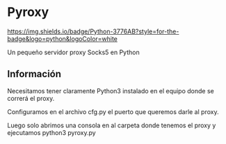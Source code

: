 # Pyroxy

https://img.shields.io/badge/Python-3776AB?style=for-the-badge&logo=python&logoColor=white


Un pequeño servidor proxy Socks5 en Python
## Información

Necesitamos tener claramente Python3 instalado en el equipo donde se correrá el proxy.

Configuramos en el archivo cfg.py el puerto que queremos darle al proxy. 

Luego solo abrimos una consola en al carpeta donde tenemos el proxy y ejecutamos python3 pyroxy.py
